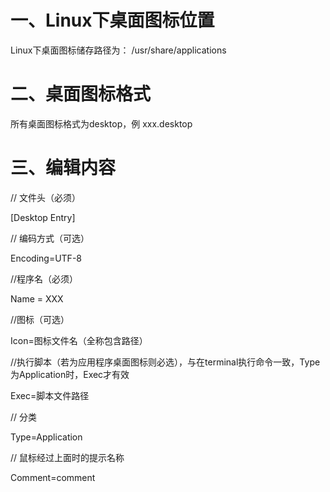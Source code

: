 # 一、Linux下桌面图标位置
Linux下桌面图标储存路径为： /usr/share/applications

# 二、桌面图标格式
所有桌面图标格式为desktop，例 xxx.desktop

# 三、编辑内容
// 文件头（必须）

[Desktop Entry]
 
// 编码方式（可选）

Encoding=UTF-8
 
//程序名（必须）

Name = XXX
 
//图标（可选）

Icon=图标文件名（全称包含路径）
 
//执行脚本（若为应用程序桌面图标则必选），与在terminal执行命令一致，Type为Application时，Exec才有效

Exec=脚本文件路径
 
// 分类

Type=Application
 
// 鼠标经过上面时的提示名称

Comment=comment 